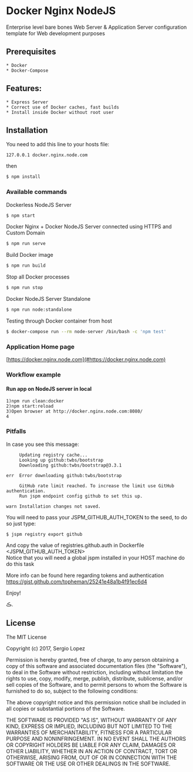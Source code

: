 # Docker Nginx NodeJS
Enterprise level bare bones Web Server & Application Server configuration template for Web development purposes

## Prerequisites
    * Docker
    * Docker-Compose
  
## Features:
    * Express Server
    * Correct use of Docker caches, fast builds
    * Install inside Docker without root user

## Installation
You need to add this line to your hosts file:

```
127.0.0.1 docker.nginx.node.com
```

then

```bash
$ npm install
```

### Available commands
Dockerless NodeJS Server
```bash
$ npm start
```

Docker Nginx + Docker NodeJS Server connected using HTTPS and Custom Domain
```bash
$ npm run serve
```

Build Docker image
```bash
$ npm run build
```

Stop all Docker processes
```bash
$ npm run stop
```

Docker NodeJS Server Standalone
```bash
$ npm run node:standalone
```

Testing through Docker container from host
```bash
$ docker-compose run --rm node-server /bin/bash -c 'npm test'
```

### Application Home page
[https://docker.nginx.node.com](#https://docker.nginx.node.com)

### Workflow example

#### Run app on NodeJS server in local
    1)npm run clean:docker
    2)npm start:reload
    3)Open browser at http://docker.nginx.node.com:8080/
    4

### Pitfalls
In case you see this message:

         Updating registry cache...
         Looking up github:twbs/bootstrap
         Downloading github:twbs/bootstrap@3.3.1
    
    err  Error downloading github:twbs/bootstrap
    
         GitHub rate limit reached. To increase the limit use GitHub authentication.
         Run jspm endpoint config github to set this up.
    
    warn Installation changes not saved.

You will need to pass your JSPM_GITHUB_AUTH_TOKEN to the seed, to do so just type:

```bash
$ jspm registry export github
```

And copy the value of registries.github.auth in Dockerfile <JSPM_GITHUB_AUTH_TOKEN>  
Notice that you will need a global jspm installed in your HOST machine do do this task

More info can be found here regarding tokens and authentication
https://gist.github.com/topheman/25241e48a1b4f91ec6d4

Enjoy!

ڪ.

## License 

The MIT License

Copyright (c) 2017, Sergio Lopez

Permission is hereby granted, free of charge, to any person
obtaining a copy of this software and associated documentation
files (the "Software"), to deal in the Software without
restriction, including without limitation the rights to use,
copy, modify, merge, publish, distribute, sublicense, and/or sell
copies of the Software, and to permit persons to whom the
Software is furnished to do so, subject to the following
conditions:

The above copyright notice and this permission notice shall be
included in all copies or substantial portions of the Software.

THE SOFTWARE IS PROVIDED "AS IS", WITHOUT WARRANTY OF ANY KIND,
EXPRESS OR IMPLIED, INCLUDING BUT NOT LIMITED TO THE WARRANTIES
OF MERCHANTABILITY, FITNESS FOR A PARTICULAR PURPOSE AND
NONINFRINGEMENT. IN NO EVENT SHALL THE AUTHORS OR COPYRIGHT
HOLDERS BE LIABLE FOR ANY CLAIM, DAMAGES OR OTHER LIABILITY,
WHETHER IN AN ACTION OF CONTRACT, TORT OR OTHERWISE, ARISING
FROM, OUT OF OR IN CONNECTION WITH THE SOFTWARE OR THE USE OR
OTHER DEALINGS IN THE SOFTWARE.





